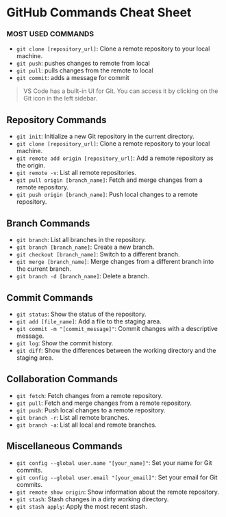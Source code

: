 # GitHub Commands Cheat Sheet

### MOST USED COMMANDS
- `git clone [repository_url]`: Clone a remote repository to your local machine.
- `git push`: pushes changes to remote from local
- `git pull`: pulls changes from the remote to local
- `git commit`: adds a message for commit

> VS Code has a built-in UI for Git. You can access it by clicking on the Git icon in the left sidebar.

## Repository Commands

- `git init`: Initialize a new Git repository in the current directory.
- `git clone [repository_url]`: Clone a remote repository to your local machine.
- `git remote add origin [repository_url]`: Add a remote repository as the origin.
- `git remote -v`: List all remote repositories.
- `git pull origin [branch_name]`: Fetch and merge changes from a remote repository.
- `git push origin [branch_name]`: Push local changes to a remote repository.

## Branch Commands

- `git branch`: List all branches in the repository.
- `git branch [branch_name]`: Create a new branch.
- `git checkout [branch_name]`: Switch to a different branch.
- `git merge [branch_name]`: Merge changes from a different branch into the current branch.
- `git branch -d [branch_name]`: Delete a branch.

## Commit Commands

- `git status`: Show the status of the repository.
- `git add [file_name]`: Add a file to the staging area.
- `git commit -m "[commit_message]"`: Commit changes with a descriptive message.
- `git log`: Show the commit history.
- `git diff`: Show the differences between the working directory and the staging area.

## Collaboration Commands

- `git fetch`: Fetch changes from a remote repository.
- `git pull`: Fetch and merge changes from a remote repository.
- `git push`: Push local changes to a remote repository.
- `git branch -r`: List all remote branches.
- `git branch -a`: List all local and remote branches.

## Miscellaneous Commands

- `git config --global user.name "[your_name]"`: Set your name for Git commits.
- `git config --global user.email "[your_email]"`: Set your email for Git commits.
- `git remote show origin`: Show information about the remote repository.
- `git stash`: Stash changes in a dirty working directory.
- `git stash apply`: Apply the most recent stash.
